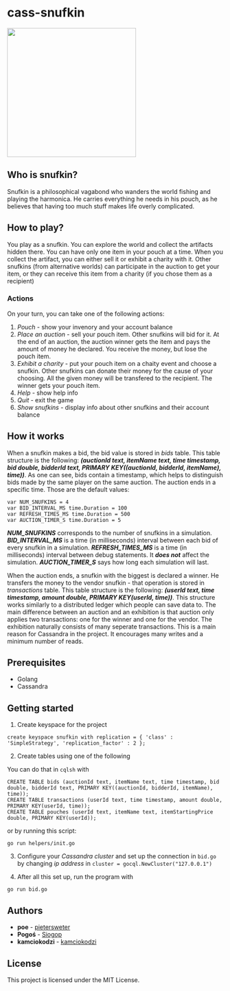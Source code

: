 # cass-snufkin

<img src="https://raw.githubusercontent.com/pietersweter/github-images/master/pietersweter/cass-snufkin/index.png" width="300">

## Who is snufkin?

Snufkin is a philosophical vagabond who wanders the world fishing and playing the harmonica. He carries everything he needs in his pouch, as he believes that having too much stuff makes life overly complicated.

## How to play?

You play as a snufkin. You can explore the world and collect the artifacts hidden there. You can have only one item in your pouch at a time. When you collect the artifact, you can either sell it or exhibit a charity with it. Other snufkins (from alternative worlds) can participate in the auction to get your item, or they can receive this item from a charity (if you chose them as a recipient)

### Actions

On your turn, you can take one of the following actions:

1. *Pouch* - show your invenory and your account balance
2. *Place an auction* - sell your pouch item. Other snufkins will bid for it. At the end of an auction, the auction winner gets the item and pays the amount of money he declared. You receive the money, but lose the pouch item.
3. *Exhibit a charity* - put your pouch item on a chaity event and choose a snufkin. Other snufkins can donate their money for the cause of your choosing. All the given money will be transfered to the recipient. The winner gets your pouch item.
4. *Help* - show help info
5. *Quit* - exit the game
6. *Show snufkins* - display info about other snufkins and their account balance

## How it works

When a snufkin makes a bid, the bid value is stored in *bids* table. This table structure is the following:
***(auctionId text, itemName text, time timestamp, bid double, bidderId text, PRIMARY KEY((auctionId, bidderId, itemName), time))***.
As one can see, bids contain a timestamp, which helps to distinguish bids made by the same player on the same auction. The auction ends in a specific time. Those are the default values:

```
var NUM_SNUFKINS = 4
var BID_INTERVAL_MS time.Duration = 100
var REFRESH_TIMES_MS time.Duration = 500
var AUCTION_TIMER_S time.Duration = 5
```

***NUM_SNUFKINS*** corresponds to the number of snufkins in a simulation.
***BID_INTERVAL_MS*** is a time (in milliseconds) interval between each bid of every snufkin in a simulation.
***REFRESH_TIMES_MS*** is a time (in milliseconds) interval between debug statements. It ***does not*** affect the simulation.
***AUCTION_TIMER_S*** says how long each simulation will last.

When the auction ends, a snufkin with the biggest is declared a winner. He transfers the money to the vendor snufkin - that operation is stored in *transactions* table. This table structure is the following: ***(userId text, time timestamp, amount double, PRIMARY KEY(userId, time))***.
This structure works similarly to a distributed ledger which people can save data to.
The main difference between an auction and an exhibition is that auction only applies two transactions: one for the winner and one for the vendor. The exhibition naturally consists of many seperate transactions. This is a main reason for Cassandra in the project. It encourages many writes and a minimum number of reads.

## Prerequisites

- Golang
- Cassandra

## Getting started

1. Create keyspace for the project
```
create keyspace snufkin with replication = { 'class' : 'SimpleStrategy', 'replication_factor' : 2 };
```

2. Create tables using one of the following

You can do that in `cqlsh` with
```
CREATE TABLE bids (auctionId text, itemName text, time timestamp, bid double, bidderId text, PRIMARY KEY((auctionId, bidderId, itemName), time));
CREATE TABLE transactions (userId text, time timestamp, amount double, PRIMARY KEY(userId, time));
CREATE TABLE pouches (userId text, itemName text, itemStartingPrice double, PRIMARY KEY(userId));
```
or by running this script:

```
go run helpers/init.go
```

3. Configure your *Cassandra cluster* and set up the connection in `bid.go` by changing *ip address* in ```cluster = gocql.NewCluster("127.0.0.1")```

4. After all this set up, run the program with
```
go run bid.go
```

## Authors

* **poe** - [pietersweter](https://github.com/pietersweter)
* **Pogoś** - [Siogop](https://github.com/siogop)
* **kamciokodzi** - [kamciokodzi](https://github.com/kamciokodzi)

## License

This project is licensed under the MIT License.
